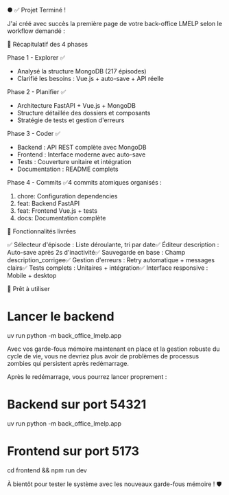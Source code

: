 ● ✅ Projet Terminé !

  J'ai créé avec succès la première page de votre back-office LMELP selon le workflow demandé :

  🏁 Récapitulatif des 4 phases

  Phase 1 - Explorer ✅
  - Analysé la structure MongoDB (217 épisodes)
  - Clarifié les besoins : Vue.js + auto-save + API réelle

  Phase 2 - Planifier ✅
  - Architecture FastAPI + Vue.js + MongoDB
  - Structure détaillée des dossiers et composants
  - Stratégie de tests et gestion d'erreurs

  Phase 3 - Coder ✅
  - Backend : API REST complète avec MongoDB
  - Frontend : Interface moderne avec auto-save
  - Tests : Couverture unitaire et intégration
  - Documentation : README complets

  Phase 4 - Commits ✅4 commits atomiques organisés :
  1. chore: Configuration dependencies
  2. feat: Backend FastAPI
  3. feat: Frontend Vue.js + tests
  4. docs: Documentation complète

  🎯 Fonctionnalités livrées

  ✅ Sélecteur d'épisode : Liste déroulante, tri par date✅ Éditeur description : Auto-save après 2s d'inactivité✅ Sauvegarde en base : Champ
  description_corrigee✅ Gestion d'erreurs : Retry automatique + messages clairs✅ Tests complets : Unitaires + intégration✅ Interface responsive : Mobile +
  desktop

  🚀 Prêt à utiliser

  # Lancer le backend
  uv run python -m back_office_lmelp.app

  Avec vos garde-fous mémoire maintenant en place et la gestion robuste du cycle de vie, vous ne devriez plus avoir de problèmes de processus
  zombies qui persistent après redémarrage.

  Après le redémarrage, vous pourrez lancer proprement :
  # Backend sur port 54321
  uv run python -m back_office_lmelp.app

  # Frontend sur port 5173
  cd frontend && npm run dev

  À bientôt pour tester le système avec les nouveaux garde-fous mémoire ! 🛡️
